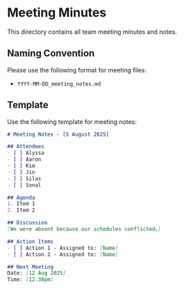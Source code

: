 # Meeting Minutes

This directory contains all team meeting minutes and notes.

## Naming Convention
Please use the following format for meeting files:
- `YYYY-MM-DD_meeting_notes.md`

## Template
Use the following template for meeting notes:

```markdown
# Meeting Notes - [5 August 2025]

## Attendees
- [ ] Alyssa
- [ ] Aaron
- [ ] Kim
- [ ] Jin
- [ ] Silas
- [ ] Sonal

## Agenda
1. Item 1
2. Item 2

## Discussion
[We were absent because our schedules conflicted。]

## Action Items
- [ ] Action 1 - Assigned to: [Name]
- [ ] Action 2 - Assigned to: [Name]

## Next Meeting
Date: [12 Aug 2025]
Time: [12.30pm]
